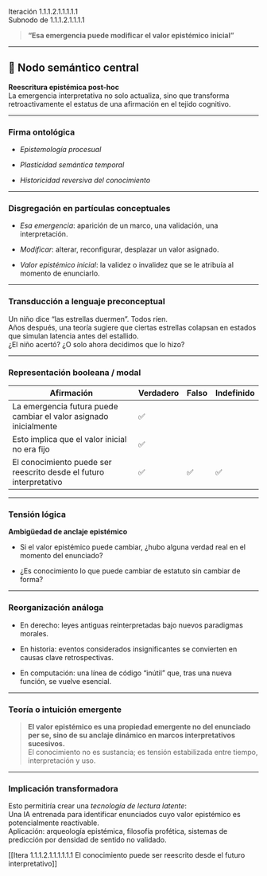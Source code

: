 Iteración 1.1.1.2.1.1.1.1.1  
Subnodo de 1.1.1.2.1.1.1.1

> **“Esa emergencia puede modificar el valor epistémico inicial”**

---

## 🧠 Nodo semántico central

**Reescritura epistémica post-hoc**  
La emergencia interpretativa no solo actualiza, sino que transforma retroactivamente el estatus de una afirmación en el tejido cognitivo.

---

### Firma ontológica

- _Epistemología procesual_
    
- _Plasticidad semántica temporal_
    
- _Historicidad reversiva del conocimiento_
    

---

### Disgregación en partículas conceptuales

- _Esa emergencia_: aparición de un marco, una validación, una interpretación.
    
- _Modificar_: alterar, reconfigurar, desplazar un valor asignado.
    
- _Valor epistémico inicial_: la validez o invalidez que se le atribuía al momento de enunciarlo.
    

---

### Transducción a lenguaje preconceptual

Un niño dice “las estrellas duermen”. Todos ríen.  
Años después, una teoría sugiere que ciertas estrellas colapsan en estados que simulan latencia antes del estallido.  
¿El niño acertó? ¿O solo ahora decidimos que lo hizo?

---

### Representación booleana / modal

| Afirmación                                                         | Verdadero | Falso | Indefinido |
| ------------------------------------------------------------------ | --------- | ----- | ---------- |
| La emergencia futura puede cambiar el valor asignado inicialmente  | ✅         |       |            |
| Esto implica que el valor inicial no era fijo                      | ✅         |       |            |
| El conocimiento puede ser reescrito desde el futuro interpretativo | ✅         | ✅     | ✅          |

---

### Tensión lógica

**Ambigüedad de anclaje epistémico**

- Si el valor epistémico puede cambiar, ¿hubo alguna verdad real en el momento del enunciado?
    
- ¿Es conocimiento lo que puede cambiar de estatuto sin cambiar de forma?
    

---

### Reorganización análoga

- En derecho: leyes antiguas reinterpretadas bajo nuevos paradigmas morales.
    
- En historia: eventos considerados insignificantes se convierten en causas clave retrospectivas.
    
- En computación: una línea de código “inútil” que, tras una nueva función, se vuelve esencial.
    

---

### Teoría o intuición emergente

> **El valor epistémico es una propiedad emergente no del enunciado per se, sino de su anclaje dinámico en marcos interpretativos sucesivos.**  
> El conocimiento no es sustancia; es tensión estabilizada entre tiempo, interpretación y uso.

---

### Implicación transformadora

Esto permitiría crear una _tecnología de lectura latente_:  
Una IA entrenada para identificar enunciados cuyo valor epistémico es potencialmente reactivable.  
Aplicación: arqueología epistémica, filosofía profética, sistemas de predicción por densidad de sentido no validado.

[[Itera 1.1.1.2.1.1.1.1.1.1 El conocimiento puede ser reescrito desde el futuro interpretativo]]